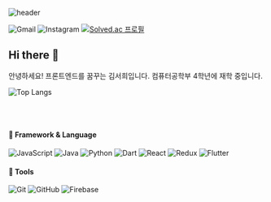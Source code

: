 ![header](https://capsule-render.vercel.app/api?type=waving&&color=0:FDFFC0,100:67C5C8&height=220&fontColor=ffffff&section=header&text=Hello%20World!&&fontSize=70&fontAlign=72&fontAlignY=42)

![Gmail](https://img.shields.io/badge/ksh.1205263@gmail.com-D14836?style=flat-square&logo=gmail&logoColor=white) ![Instagram](https://img.shields.io/badge/@is__u.kii-%23E4405F.svg?style=flat-square&logo=Instagram&logoColor=white) [![Solved.ac
프로필](http://mazassumnida.wtf/api/mini/generate_badge?boj=suki02)](https://solved.ac/suki02)
<h2>Hi there 👋</h2>
<p>안녕하세요! 프론트엔드를 꿈꾸는 김서희입니다. 컴퓨터공학부 4학년에 재학 중입니다.</p>
  
![Top Langs](https://github-readme-stats.vercel.app/api/top-langs/?username=suki186&layout=compact)


<br/><br/>

<h4>🐹 Framework & Language</h4>

![JavaScript](https://img.shields.io/badge/javascript-%23F7DF1E.svg?style=for-the-badge&logo=javascript&logoColor=black) ![Java](https://img.shields.io/badge/java-%23ED8B00.svg?style=for-the-badge&logo=openjdk&logoColor=white)   ![Python](https://img.shields.io/badge/python-3670A0?style=for-the-badge&logo=python&logoColor=ffdd54) ![Dart](https://img.shields.io/badge/dart-%230175C2.svg?style=for-the-badge&logo=dart&logoColor=white)
![React](https://img.shields.io/badge/react-%2320232a.svg?style=for-the-badge&logo=react&logoColor=%2361DAFB) ![Redux](https://img.shields.io/badge/redux-%23593d88.svg?style=for-the-badge&logo=redux&logoColor=white)      ![Flutter](https://img.shields.io/badge/Flutter-%2302569B.svg?style=for-the-badge&logo=Flutter&logoColor=white) 

<h4>🔧 Tools</h4>

![Git](https://img.shields.io/badge/git-%23F05033.svg?style=for-the-badge&logo=git&logoColor=white)  ![GitHub](https://img.shields.io/badge/github-%23121011.svg?style=for-the-badge&logo=github&logoColor=white)   ![Firebase](https://img.shields.io/badge/firebase-a08021?style=for-the-badge&logo=firebase&logoColor=ffcd34)



